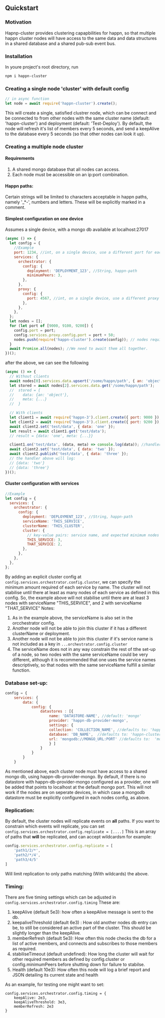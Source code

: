 ## Quickstart

### Motivation

Hapnp-cluster provides clustering capapbilities for happn, so that multiple happn cluster nodes will have access to the same data and data structures in a shared database and a shared pub-sub event bus.

### Installation

In youre project's root directory, run

```bash
npm i happn-cluster
```

### Creating a single node 'cluster' with default config

```javascript
// in async function
let node = await require('happn-cluster').create();
```

This will create a single, satisfied clustrer node, which can be connect and be connected to from other nodes with the same cluster name (default: 'happn-cluster') and deployment (default: 'Test-Deploy'). By default, the node will refresh it's list of members every 5 seconds, and send a keepAlive to the database every 5 seconds (so that other nodes can look it up).

### Creating a multiple node cluster

#### Requirements

1. A shared mongo database that all nodes can access.
2. Each node must be accessible on an ip:port combination.

#### Happn paths:

Certain strings will be limited to characters acceptable in happn paths, namely '\_\*-', numbers and letters. These will be explicitly marked in a comment.

#### Simplest configuration on one device

Assumes a single device, with a mongo db available at localhost:27017

```javascript
(async () => {
  let config = {
    //Example
    port: 1234, //int, on a single device, use a different port for each node.
    services: {
      orchestrator: {
        config: {
          deployment: 'DEPLOYMENT_123', //String, happn-path
          minimumPeers: 3,
        },
      },
      proxy: {
        config: {
          port: 4567, //int, on a single device, use a different proxy port for each node.
        },
      },
    },
  };
  let nodes = [];
  for (let port of [9000, 9100, 9200]) {
    config.port = port;
    config.services.proxy.config.port = port + 50;
    nodes.push(require('happn-cluster').create(config)); // nodes require each other to stabilise, so we cannot await them one at a time.
  }
  await Promise.all(nodes); //We need to await them all together.
})();
```

after the above, we can see the following

```javascript
(async () => {
  // Without clients
  await nodes[0].services.data.upsert('/some/happn/path', { an: 'object' });
  let stored = await nodes[2].services.data.get('/some/happn/path');
  //  stored = {
  //    data: {an: 'object'},
  //    meta: {...}
  //  }

  // With clients
  let client1 = await require('happn-3').client.create({ port: 9000 });
  let client2 = await require('happn-3').client.create({ port: 9200 });
  await client2.set('test/data', { data: 'one' });
  let result = await client1.get('test/data');
  // result = {data: 'one', meta: {...}}

  client1.on('test/data', (data, meta) => console.log(data)); //handler
  await client2.set('test/data', { data: 'two' });
  await client2.publish('test/data', { data: 'three' });
  // the handler above will log:
  // {data: 'two'}
  // {data: 'three'}
})();
```

#### Cluster configuration with services

```javascript
//Example
let config = {
  services: {
    orchestrator: {
      config: {
        deployment: 'DEPLOYMENT_123', //String, happn-path
        serviceName: 'THIS_SERVICE',
        clusterName: 'THIS_CLUSTER',
        cluster: {
          // key-value pairs: service name, and expected minimum nodes of that service
          THIS_SERVICE: 3,
          THAT_SERVICE: 2,
        },
      },
    },
  },
};
```

By adding an explicit cluster config at `config.services.orchestrator.config.cluster`, we can specify the minimum amount required of each service by name. The cluster will not stabilise until there at least as many nodes of each service as defined in this config. So, the example above will not stabilise until there are at least 3 nodes with serviceName "THIS_SERVICE", and 2 with serviceName "THAT_SERVICE"
Notes:

1. As in the example above, the serviceName is also set in the orcchestrator config.
2. Another node will not be able to join this cluster if it has a different clusterName or deployment.
3. Another node will not be able to join this cluster if it's service name is not included as a key in `...orchestrator.config.cluster`
4. The serviceName does not in any way constrain the rest of tthe set-up of a node, so two nodes with the same serviceName could be very different, although it is recommended that one uses the service names descriptively, so that nodes with the same serviceName fulfill a similar function.

### Database set-up:

```javascript
config = {
    services: {
        data: {
            config: {
                datastores : [{
                    name: 'DATASTORE-NAME', //default: 'mongo'
                    provider: 'happn-db-provider-mongo',
                    settings: {
                    collection: 'COLLECTION_NAME', //defaults to: 'happn-cluster'
                    database: 'DB_NAME',  //defaults to: 'happn-cluster'
                    url: 'mongodb://MONGO_URL:PORT' //defaults to:  'mongodb://127.0.0.1:27017',
                    } ]
                }
            }
        }
    }

```

As mentioned above, each cluster node must have access to a shared mongo db, using happn-db-provider-mongo. By default, if there is no datastore with happn-db-provider-mongo configured as a provider, one will be added that points to localhost at the default mongo port. This will not work if the nodes are on seperate devices, in which case a mongodb datastore must be explicitly configured in each nodes config, as above.

### Replication:

By default, the cluster nodes will replicate events on **all** paths. If you want to constrain which events will replicate, you can set `config.services.orchestrator.config.replicate = [....]` This is an array of paths that **will** be replicated, and can accept wildcardsm for example:

```javascript
config.services.orchestrator.config.replicate = [
    'path1/2/*',
    'path2/*/4',
    'path3/4/5'
]
```
Will limit replication to only paths matching (With wildcards) the above.


### Timing:
There are five timing settings which can be adjusted in `config.services.orchestrator.config.timing`
These are:
1. keepAlive (default 5e3): how often a keepAlive message is sent to the db.
2. keepaliveThreshold (default 6e3) : How old another nodes db entry can be, to still be considered an active part of the cluster. This should be slightly longer than the keepAlive.
3. memberRefresh (default 5e3): How often this node checks the db for a list of active members, and connects and subscribes to those members as required. 
4. stabiliseTimeout (default undefined): How long the cluster will wait for other required members as defined by config.cluster or config.minimumPeers before shutting down for failure to stabilse.
5. Health (default 10e3): How often this node will log a brief report and JSON detailing its current state and health

As  an example, for testing one might want to set: 
```
config.services.orchestrator.config.timing = {
    keepAlive: 2e3,
    keepAliveThreshold: 3e3,
    memberRefresh: 2e3
}  